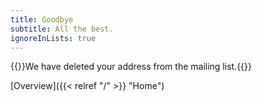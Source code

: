 ```yaml
---
title: Goodbye
subtitle: All the best.
ignoreInLists: true
---
```

{{<feedback class="done">}}We have deleted your address from the mailing list.{{</feedback>}}

[Overview]({{< relref "/" >}} "Home")
